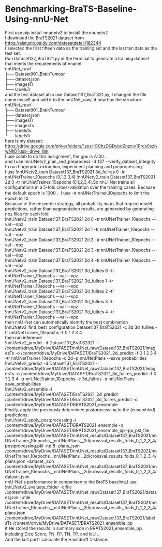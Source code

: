 # Benchmarking-BraTS-Baseline-Using-nnU-Net

First use pip install nnunetv2 to install the nnunetv2
<br>I download the BraTS2021 dataset from https://aistudio.baidu.com/datasetdetail/182344
<br>I selected the first fifteen data as the training set and the last ten data as the test set. 
<br>Run Dataset137_BraTS21.py in the terminal to generate a training dataset that meets the requirements of nnunet
<br>nnUNet_raw/
<br>├── Dataset001_BrainTumour
<br>  ├── dataset.json
<br>  ├── imagesTr
<br>  └── labelsTr
<br>and the test dataset also use Dataset137_BraTS21.py, I changed the file name myself and add it to the nnUNet_raw/, it now has the structure
<br>nnUNet_raw/
<br>├── Dataset001_BrainTumour
<br>  ├── dataset.json
<br>  ├── imagesTr
<br>  ├── imagesTs
<br>  ├── labelsTs
<br>  └── labelsTr
<br>here is my dataset: https://drive.google.com/drive/folders/1zosHCChzDGDybqZnzmv1Prcb0szhwNhD?usp=drive_link
<br>I use colab to do this assignment, the gpu is A100.
<br>and I use !nnUNetv2_plan_and_preprocess -d 137 --verify_dataset_integrity to run fingerprint extraction, experiment planning and preprocessing.
<br>I use !nnUNetv2_train Dataset137_BraTS2021 3d_fullres 0  -tr nnUNetTrainer_10epochs (0,1,2,3,4),!nnUNetv2_train Dataset137_BraTS2021 2d 0  -tr nnUNetTrainer_10epochs (0,1,2,3,4).So nnU-Net trains all configurations in a 5-fold cross-validation over the training cases. Because the default epoch is 1000 ，I use -tr nnUNetTrainer_10epochs to limit the epoch to 10.
<br>Because of the ensemble strategy, all probability maps that require model predictions, rather than segmentation results, are generated by  generating npz files for each fold
<br>!nnUNetv2_train Dataset137_BraTS2021 2d  0 -tr nnUNetTrainer_10epochs --val --npz
<br>!nnUNetv2_train Dataset137_BraTS2021 2d  1 -tr nnUNetTrainer_10epochs --val --npz
<br>!nnUNetv2_train Dataset137_BraTS2021 2d  2 -tr nnUNetTrainer_10epochs --val --npz
<br>!nnUNetv2_train Dataset137_BraTS2021 2d  3 -tr nnUNetTrainer_10epochs --val --npz
<br>!nnUNetv2_train Dataset137_BraTS2021 2d  4 -tr nnUNetTrainer_10epochs --val --npz
<br>!nnUNetv2_train Dataset137_BraTS2021 3d_fullres  0 -tr nnUNetTrainer_10epochs --val --npz
<br>!nnUNetv2_train Dataset137_BraTS2021 3d_fullres  1 -tr nnUNetTrainer_10epochs --val --npz
<br>!nnUNetv2_train Dataset137_BraTS2021 3d_fullres  2 -tr nnUNetTrainer_10epochs --val --npz
<br>!nnUNetv2_train Dataset137_BraTS2021 3d_fullres  3 -tr nnUNetTrainer_10epochs --val --npz
<br>!nnUNetv2_train Dataset137_BraTS2021 3d_fullres  4 -tr nnUNetTrainer_10epochs --val --npz
<br>then nnU-Net can automatically identify the best combination 
<br>!nnUNetv2_find_best_configuration Dataset137_BraTS2021 -c 2d  3d_fullres -tr nnUNetTrainer_10epochs -f 0 1 2 3 4
<br>then run inference
<br>!nnUNetv2_predict -d Dataset137_BraTS2021 -i /content/drive/MyDrive/DATASET/nnUNet_raw/Dataset137_BraTS2021/imagesTs -o /content/drive/MyDrive/DATASET/BraTS2021_2d_predict -f  0 1 2 3 4 -tr nnUNetTrainer_10epochs -c 2d -p nnUNetPlans --save_probabilities
<br>!nnUNetv2_predict -d Dataset137_BraTS2021 -i /content/drive/MyDrive/DATASET/nnUNet_raw/Dataset137_BraTS2021/imagesTs -o /content/drive/MyDrive/DATASET/BraTS2021_3d_fullres_predict -f  0 1 2 3 4 -tr nnUNetTrainer_10epochs -c 3d_fullres -p nnUNetPlans --save_probabilities
<br>!nnUNetv2_ensemble -i /content/drive/MyDrive/DATASET/BraTS2021_2d_predict /content/drive/MyDrive/DATASET/BraTS2021_3d_fullres_predict -o /content/drive/MyDrive/DATASET/BRATS2021_ensemble
<br>Finally, apply the previously determined postprocessing to the (ensembled) predictions:
<br>!nnUNetv2_apply_postprocessing -i /content/drive/MyDrive/DATASET/BRATS2021_ensemble  -o /content/drive/MyDrive/DATASET/BRATS2021_ensemble_pp -pp_pkl_file  /content/drive/MyDrive/DATASET/nnUNet_results/Dataset137_BraTS2021/nnUNetTrainer_10epochs__nnUNetPlans__2d/crossval_results_folds_0_1_2_3_4/postprocessing.pkl -np 8 -plans_json  /content/drive/MyDrive/DATASET/nnUNet_results/Dataset137_BraTS2021/nnUNetTrainer_10epochs__nnUNetPlans__2d/crossval_results_folds_0_1_2_3_4/plans.json  -dataset_json /content/drive/MyDrive/DATASET/nnUNet_results/Dataset137_BraTS2021/nnUNetTrainer_10epochs__nnUNetPlans__2d/crossval_results_folds_0_1_2_3_4/dataset.json
<br>nnU-Net's performance in comparison to the BraTS baseline,I use 
<br>!nnUNetv2_evaluate_folder -djfile /content/drive/MyDrive/DATASET/nnUNet_raw/Dataset137_BraTS2021/dataset.json  -pfile /content/drive/MyDrive/DATASET/nnUNet_results/Dataset137_BraTS2021/nnUNetTrainer_10epochs__nnUNetPlans__2d/crossval_results_folds_0_1_2_3_4/plans.json    /content/drive/MyDrive/DATASET/nnUNet_raw/Dataset137_BraTS2021/labelsTs  /content/drive/MyDrive/DATASET/BRATS2021_ensemble_pp
<br>it He stored the results in summary.json in BRATS2021_ensemble_pp, including Dice Score, FN, FP, TN, TP, and IoU 。
<br>And the last part I calculate the Hausdorff Distance.




